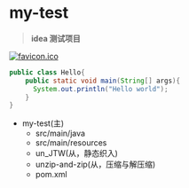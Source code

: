 # my-test

> **idea 测试项目**

[![](https://wtfo.gitee.io/favicon.ico "favicon.ico")](https://wtfo.gitee.io/)
```java
public class Hello{
    public static void main(String[] args){
      System.out.println("Hello world");
    }
}
```

+ my-test(主)
    + src/main/java
    + src/main/resources
    + un_JTW(从，静态织入)
    + unzip-and-zip(从，压缩与解压缩)
    + pom.xml